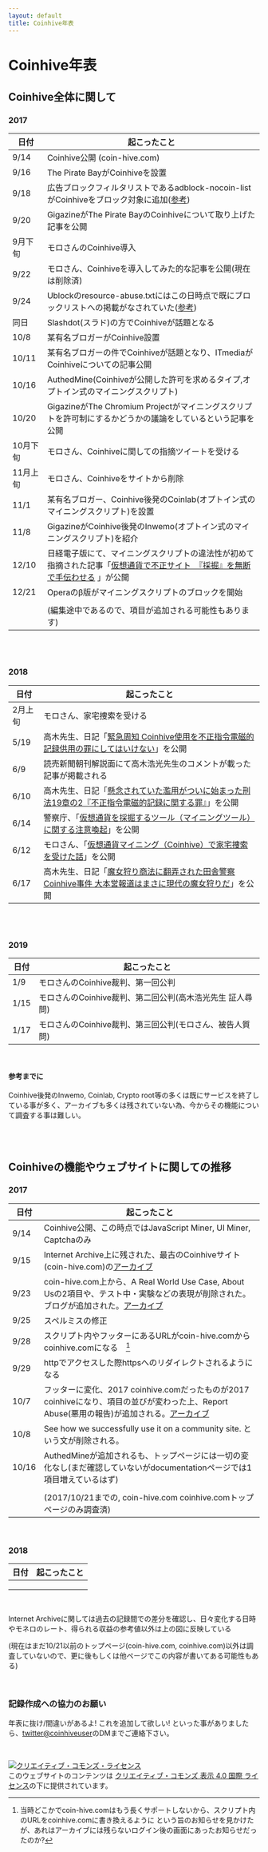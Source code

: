 ```yaml
---
layout: default
title: Coinhive年表
---
```


# Coinhive年表

## Coinhive全体に関して

### 2017

| 日付     | 起こったこと                                                 |
| -------- | ------------------------------------------------------------ |
| 9/14     | Coinhive公開 (coin-hive.com)                                 |
| 9/16     | The Pirate BayがCoinhiveを設置                               |
| 9/18     | 広告ブロックフィルタリストであるadblock-nocoin-listがCoinhiveをブロック対象に追加([参考](https://twitter.com/280blocker/status/1084755700041928704)) |
| 9/20     | GigazineがThe Pirate BayのCoinhiveについて取り上げた記事を公開 |
| 9月下旬  | モロさんのCoinhive導入                                       |
| 9/22     | モロさん、Coinhiveを導入してみた的な記事を公開(現在は削除済) |
| 9/24     | Ublockのresource-abuse.txtにはこの日時点で既にブロックリストへの掲載がなされていた([参考](https://twitter.com/280blocker/status/1084755700041928704)) |
| 同日     | Slashdot(スラド)の方でCoinhiveが話題となる                   |
| 10/8     | 某有名ブロガーがCoinhive設置                                 |
| 10/11    | 某有名ブロガーの件でCoinhiveが話題となり、ITmediaがCoinhiveについての記事公開 |
| 10/16    | AuthedMine(Coinhiveが公開した許可を求めるタイプ,オプトイン式のマイニングスクリプト) |
| 10/20    | GigazineがThe Chromium Projectがマイニングスクリプトを許可制にするかどうかの議論をしているという記事を公開 |
| 10月下旬 | モロさん、Coinhiveに関しての指摘ツイートを受ける             |
| 11月上旬 | モロさん、Coinhiveをサイトから削除                           |
| 11/1     | 某有名ブロガー、Coinhive後発のCoinlab(オプトイン式のマイニングスクリプト)を設置 |
| 11/8     | GigazineがCoinhive後発のInwemo(オプトイン式のマイニングスクリプト)を紹介 |
| 12/10    | 日経電子版にて、マイニングスクリプトの違法性が初めて指摘された記事「[仮想通貨で不正サイト　『採掘』を無断で手伝わせる](https://www.nikkei.com/article/DGXMZO24462980Z01C17A2SHA000/) 」が公開 |
| 12/21    | Operaのβ版がマイニングスクリプトのブロックを開始             |
|          |                                                              |
|          | (編集途中であるので、項目が追加される可能性もあります)       |

<br/>

<br/>

### 2018

| 日付    | 起こったこと                                                 |
| ------- | ------------------------------------------------------------ |
| 2月上旬 | モロさん、家宅捜索を受ける                                   |
| 5/19    | 高木先生、日記「[緊急周知 Coinhive使用を不正指令電磁的記録供用の罪にしてはいけない](https://takagi-hiromitsu.jp/diary/20180519.html)」を公開 |
| 6/9     | 読売新聞朝刊解説面にて高木浩光先生のコメントが載った記事が掲載される |
| 6/10    | 高木先生、日記「[懸念されていた濫用がついに始まった刑法19章の2『不正指令電磁的記録に関する罪』](https://takagi-hiromitsu.jp/diary/20180610.html)」を公開 |
| 6/14    | 警察庁、「[仮想通貨を採掘するツール（マイニングツール）に関する注意喚起](https://www.npa.go.jp/cyber/policy/180614_2.html)」を公開 |
| 6/12    | モロさん、「[仮想通貨マイニング（Coinhive）で家宅捜索を受けた話](https://doocts.com/3403)」を公開 |
| 6/17    | 高木先生、日記「[魔女狩り商法に翻弄された田舎警察 Coinhive事件 大本営報道はまさに現代の魔女狩りだ](https://takagi-hiromitsu.jp/diary/20180617.html)」を公開 |

<br/>

<br/>

### 2019

| 日付 | 起こったこと                                              |
| ---- | --------------------------------------------------------- |
| 1/9  | モロさんのCoinhive裁判、第一回公判                        |
| 1/15 | モロさんのCoinhive裁判、第二回公判(高木浩光先生 証人尋問) |
| 1/17 | モロさんのCoinhive裁判、第三回公判(モロさん、被告人質問)  |

<br/>

#### 参考までに


Coinhive後発のInwemo, Coinlab, Crypto root等の多くは既にサービスを終了している事が多く、アーカイブも多くは残されていない為、今からその機能について調査する事は難しい。

<br/>

<br/>

## Coinhiveの機能やウェブサイトに関しての推移

### 2017

| 日付  | 起こったこと                                                 |
| ----- | ------------------------------------------------------------ |
| 9/14  | Coinhive公開、この時点ではJavaScript Miner, UI Miner, Captchaのみ |
| 9/15  | Internet Archive上に残された、最古のCoinhiveサイト(coin-hive.com)の[アーカイブ](https://web.archive.org/web/20170915182847/http://coin-hive.com/) |
| 9/23  | coin-hive.com上から、A Real World Use Case, About Usの2項目や、テスト中・実験などの表現が削除された。ブログが追加された。[アーカイブ](https://web.archive.org/web/20170923162840/https://coin-hive.com/) |
| 9/25  | スペルミスの修正                                             |
| 9/28  | スクリプト内やフッターにあるURLがcoin-hive.comからcoinhive.comになる　[^1] |
| 9/29  | httpでアクセスした際httpsへのリダイレクトされるようになる    |
| 10/7  | フッターに変化、2017 coinhive.comだったものが2017 coinhiveになり、項目の並びが変わった上、Report Abuse(悪用の報告)が追加される。[アーカイブ](https://web.archive.org/web/20171007040629/https://coinhive.com/) |
| 10/8  | See how we successfully use it on a community site. という文が削除される。 |
| 10/16 | AuthedMineが追加されるも、トップページには一切の変化なし(まだ確認していないがdocumentationページでは1項目増えているはず) |
|       |                                                              |
|       | (2017/10/21までの, coin-hive.com coinhive.comトップページのみ調査済) |

<br/>

### 2018

| 日付 | 起こったこと |
| ---- | ------------ |
|      |              |
|      |              |
|      |              |



<br/>

Internet Archiveに関しては過去の記録間での差分を確認し、日々変化する日時やモネロのレート、得られる収益の参考値以外は上の図に反映している

(現在はまだ10/21以前のトップページ(coin-hive.com, coinhive.com)以外は調査していないので、更に後もしくは他ページでこの内容が書いてある可能性もある)

[^1]: 当時どこかでcoin-hive.comはもう長くサポートしないから、スクリプト内のURLをcoinhive.comに書き換えるように という旨のお知らせを見かけたが、あれはアーカイブには残らないログイン後の画面にあったお知らせだったのか?

<br/>

### 記録作成への協力のお願い

年表に抜け/間違いがあるよ! これを追加して欲しい! といった事がありましたら、[twitter@coinhiveuser](https://twitter.com/coinhiveuser)のDMまでご連絡下さい。



<br/>

<a rel="license" href="http://creativecommons.org/licenses/by/4.0/"><img alt="クリエイティブ・コモンズ・ライセンス" style="border-width:0" src="https://i.creativecommons.org/l/by/4.0/88x31.png" /></a><br />このウェブサイトのコンテンツは <a rel="license" href="http://creativecommons.org/licenses/by/4.0/">クリエイティブ・コモンズ 表示 4.0 国際 ライセンス</a>の下に提供されています。